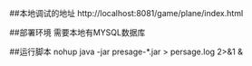##本地调试的地址
http://localhost:8081/game/plane/index.html


##部署环境
需要本地有MYSQL数据库

##运行脚本
nohup java -jar presage-*.jar > persage.log 2>&1 &